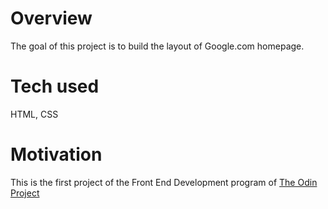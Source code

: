 # Overview
The goal of this project is to build the layout of Google.com homepage.

# Tech used
HTML, CSS

# Motivation
This is the first project of the Front End Development program of [The Odin Project](https://www.theodinproject.com/)
